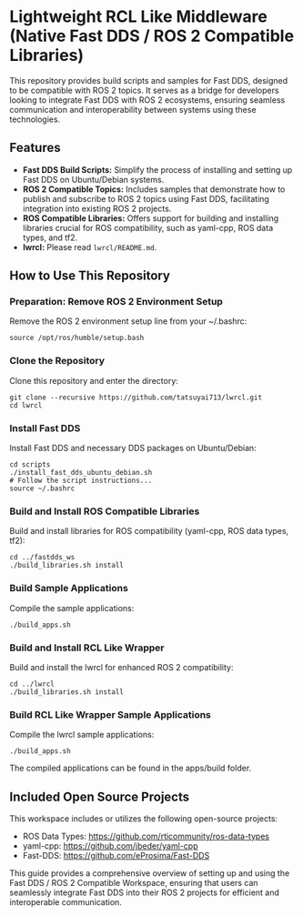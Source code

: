 # Lightweight RCL Like Middleware (Native Fast DDS / ROS 2 Compatible Libraries)

This repository provides build scripts and samples for Fast DDS, designed to be compatible with ROS 2 topics. It serves as a bridge for developers looking to integrate Fast DDS with ROS 2 ecosystems, ensuring seamless communication and interoperability between systems using these technologies.

## Features

- **Fast DDS Build Scripts:** Simplify the process of installing and setting up Fast DDS on Ubuntu/Debian systems.
- **ROS 2 Compatible Topics:** Includes samples that demonstrate how to publish and subscribe to ROS 2 topics using Fast DDS, facilitating integration into existing ROS 2 projects.
- **ROS Compatible Libraries:** Offers support for building and installing libraries crucial for ROS compatibility, such as yaml-cpp, ROS data types, and tf2.
- **lwrcl:** Please read `lwrcl/README.md`.

## How to Use This Repository

### Preparation: Remove ROS 2 Environment Setup

Remove the ROS 2 environment setup line from your ~/.bashrc:

```
source /opt/ros/humble/setup.bash
```

### Clone the Repository

Clone this repository and enter the directory:

```
git clone --recursive https://github.com/tatsuyai713/lwrcl.git
cd lwrcl
```


### Install Fast DDS

Install Fast DDS and necessary DDS packages on Ubuntu/Debian:

```
cd scripts
./install_fast_dds_ubuntu_debian.sh
# Follow the script instructions...
source ~/.bashrc
```

### Build and Install ROS Compatible Libraries

Build and install libraries for ROS compatibility (yaml-cpp, ROS data types, tf2):

```
cd ../fastdds_ws
./build_libraries.sh install
```

### Build Sample Applications

Compile the sample applications:

```
./build_apps.sh
```

### Build and Install RCL Like Wrapper

Build and install the lwrcl for enhanced ROS 2 compatibility:

```
cd ../lwrcl
./build_libraries.sh install
```

### Build RCL Like Wrapper Sample Applications

Compile the lwrcl sample applications:

```
./build_apps.sh
```

The compiled applications can be found in the apps/build folder.

## Included Open Source Projects

This workspace includes or utilizes the following open-source projects:

- ROS Data Types: https://github.com/rticommunity/ros-data-types
- yaml-cpp: https://github.com/jbeder/yaml-cpp
- Fast-DDS: https://github.com/eProsima/Fast-DDS

This guide provides a comprehensive overview of setting up and using the Fast DDS / ROS 2 Compatible Workspace, ensuring that users can seamlessly integrate Fast DDS into their ROS 2 projects for efficient and interoperable communication.

